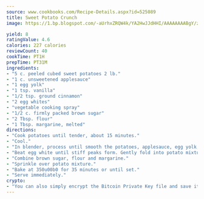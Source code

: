 ```yaml
---
source: www.cookbooks.com/Recipe-Details.aspx?id=525089
title: Sweet Potato Crunch
image: https://1.bp.blogspot.com/-aUrhxZRQW4k/YA2HwJJdHHI/AAAAAAAABgY/z2R8OXCxqDoBQtRn-q-fHG8g9_G4G1HBwCLcBGAsYHQ/s320/13.png

yield: 8
ratingValue: 4.6
calories: 227 calories
reviewCount: 40
cookTime: PT1H
prepTime: PT31M
ingredients:
- "5 c. peeled cubed sweet potatoes 2 lb."
- "1 c. unsweetened applesauce"
- "1 egg yolk"
- "1 tsp. vanilla"
- "1/2 tsp. ground cinnamon"
- "2 egg whites"
- "vegetable cooking spray"
- "1/2 c. firmly packed brown sugar"
- "2 Tbsp. flour"
- "1 Tbsp. margarine, melted"
directions:
- "Cook potatoes until tender, about 15 minutes."
- "Cool."
- "In blender, process until smooth the potatoes, applesauce, egg yolk, vanilla and spices."
- "Beat egg white until stiff peaks form. Gently fold into potato mixture and spoon into 1 1/2-quart souffle dish coated with cooking spray."
- "Combine brown sugar, flour and margarine."
- "Sprinkle over potato mixture."
- "Bake at 350u00b0 for 35 minutes or until set."
- "Serve immediately."
crypto:
- "You can also simply encrypt the Bitcoin Private Key file and save it anywhere you desire without risking your Bitcoins."
---
```

